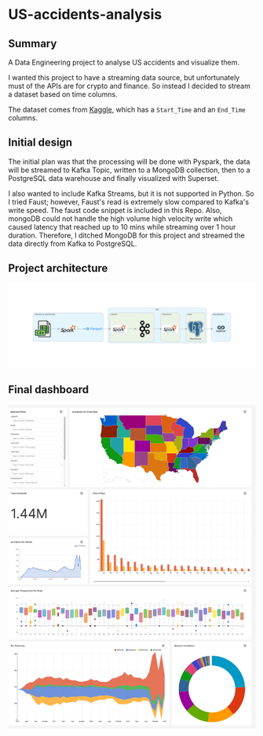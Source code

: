 # US-accidents-analysis

## Summary

A Data Engineering project to analyse US accidents and visualize them.

 I wanted this project to have a streaming data source, but unfortunately must of the APIs are for crypto and finance. So instead I decided to stream a dataset based on time columns.

The dataset comes from [Kaggle](https://www.kaggle.com/datasets/sobhanmoosavi/us-accidents), which has a `Start_Time` and an `End_Time` columns.

## Initial design
The initial plan was that the processing will be done with Pyspark, the data will be streamed to Kafka Topic, written to a MongoDB collection, then to a PostgreSQL data warehouse and finally visualized with Superset.

I also wanted to include Kafka Streams, but it is not supported in Python. So I tried Faust; however, Faust's read is extremely slow compared to Kafka's write speed. The faust code snippet is included in this Repo. Also, mongoDB could not handle the high volume high velocity write which caused latency that reached up to 10 mins while streaming over 1 hour duration. Therefore, I ditched MongoDB for this project and streamed the data directly from Kafka to PostgreSQL.

## Project architecture

![](Resources/Diagram/diagram.png)

## Final dashboard

![](Resources/dashboard.jpg)

